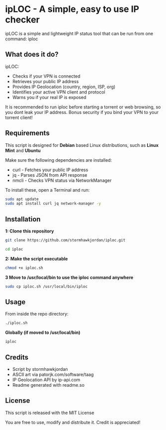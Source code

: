 # ipLOC - A simple, easy to use IP checker

ipLOC is a simple and lightweight IP status tool that can be run from one command: iploc 

## What does it do?

ipLOC:
- Checks if your VPN is connected
- Retrieves your public IP address
- Provides IP Geolocation (country, region, ISP, org)
- Identifies your active VPN client and protocol
- Warns you if your real IP is exposed

It is recommended to run iploc before starting a torrent or web browsing, so you dont leak your IP address. Bonus security if you bind your VPN to your torrent client!

## Requirements

This script is designed for **Debian** based Linux distributions, such as **Linux Mint** and **Ubuntu**

Make sure the following dependencies are installed:
- curl - Fetches your public IP address
- jq - Parses JSON from API response
- nmcli - Checks VPN status via NetworkManager

To install these, open a Terminal and run: 

```bash
sudo apt update
sudo apt install curl jq network-manager -y
```

## Installation

**1: Clone this repository**

```bash
git clone https://github.com/stormhawkjordan/iploc.git

cd iploc
```

**2: Make the script executable**
```bash
chmod +x iploc.sh
```

**3 Move to /usr/local/bin to use the iploc command anywhere**

```bash
sudo cp iploc.sh /usr/local/bin/iploc
```
## Usage

From inside the repo directory:
```bash
./iploc.sh
```

**Globally (if moved to /usr/local/bin)**

```bash
iploc
```

## Credits
- Script by stormhawkjordan
- ASCII art via patorjk.com/software/taag
- IP Geolocation API by ip-api.com
- Readme generated with readme.so

## License
This script is released with the MIT License

You are free to use, modify and distribute it. Credit is appreciated!
